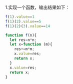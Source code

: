 1.实现一个函数，输出结果如下：
```js
f(1).value==1
f(1)(2).value==5
f(1)(2)(3).value==14
```

```js
function f(n){
  let res=n*n;
  let x=function (m){
    res+=m*m;
    x.value=res;
    return x;
  }
  x.value=res;
  return x;
}
```